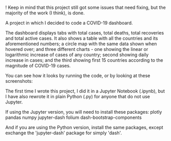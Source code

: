 ! Keep in mind that this project still got some issues that need fixing, but the majority of the work (I think), is done.

A project in which I decided to code a COVID-19 dashboard.

The dashboard displays tabs with total cases, total deaths, total recoveries and total active cases. It also shows a table with all the countries and its aforementioned numbers; a circle map with the same data shown when hovered over; and three different charts - one showing the linear or logarithmic increase of cases of any country; second showing daily increase in cases; and the third showing first 15 countries according to the magnitude of COVID-19 cases.

You can see how it looks by running the code, or by looking at these screenshots:


The first time I wrote this project, I did it in a Jupyter Notebook (.ipynb), but I have also rewrote it in plain Python (.py) for anyone that do not use Jupyter.

If using the Jupyter version, you will need to install these packages:
plotly
pandas
numpy
jupyter-dash
folium
dash-bootstrap-components

And if you are using the Python version, install the same packages, except exchange the 'jupyter-dash' package for simply 'dash'.
